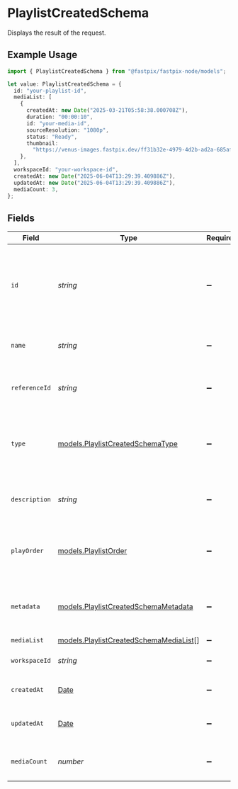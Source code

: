 # PlaylistCreatedSchema

Displays the result of the request.

## Example Usage

```typescript
import { PlaylistCreatedSchema } from "@fastpix/fastpix-node/models";

let value: PlaylistCreatedSchema = {
  id: "your-playlist-id",
  mediaList: [
    {
      createdAt: new Date("2025-03-21T05:58:38.000708Z"),
      duration: "00:00:10",
      id: "your-media-id",
      sourceResolution: "1080p",
      status: "Ready",
      thumbnail:
        "https://venus-images.fastpix.dev/ff31b32e-4979-4d2b-ad2a-685af43c9902/thumbnail.png",
    },
  ],
  workspaceId: "your-workspace-id",
  createdAt: new Date("2025-06-04T13:29:39.409886Z"),
  updatedAt: new Date("2025-06-04T13:29:39.409886Z"),
  mediaCount: 3,
};
```

## Fields

| Field                                                                                         | Type                                                                                          | Required                                                                                      | Description                                                                                   | Example                                                                                       |
| --------------------------------------------------------------------------------------------- | --------------------------------------------------------------------------------------------- | --------------------------------------------------------------------------------------------- | --------------------------------------------------------------------------------------------- | --------------------------------------------------------------------------------------------- |
| `id`                                                                                          | *string*                                                                                      | :heavy_minus_sign:                                                                            | Upon creating a new play,ist, FastPix assigns a unique identifier to the playlist.            | e3dfdf15-16bb-4835-98b9-484c1e4320cc                                                          |
| `name`                                                                                        | *string*                                                                                      | :heavy_minus_sign:                                                                            | The name to the playlist set by the user.                                                     |                                                                                               |
| `referenceId`                                                                                 | *string*                                                                                      | :heavy_minus_sign:                                                                            | Unique string value assigned by user to the playlist.                                         |                                                                                               |
| `type`                                                                                        | [models.PlaylistCreatedSchemaType](../models/playlistcreatedschematype.md)                    | :heavy_minus_sign:                                                                            | Type will be either smart or manual, as sent in the request body.                             |                                                                                               |
| `description`                                                                                 | *string*                                                                                      | :heavy_minus_sign:                                                                            | The description to the playlist set by the user.                                              |                                                                                               |
| `playOrder`                                                                                   | [models.PlaylistOrder](../models/playlistorder.md)                                            | :heavy_minus_sign:                                                                            | Determines the insertion order of media into playlist.                                        |                                                                                               |
| `metadata`                                                                                    | [models.PlaylistCreatedSchemaMetadata](../models/playlistcreatedschemametadata.md)            | :heavy_minus_sign:                                                                            | date range filter used when creating the smart playlist                                       |                                                                                               |
| `mediaList`                                                                                   | [models.PlaylistCreatedSchemaMediaList](../models/playlistcreatedschemamedialist.md)[]        | :heavy_minus_sign:                                                                            | N/A                                                                                           |                                                                                               |
| `workspaceId`                                                                                 | *string*                                                                                      | :heavy_minus_sign:                                                                            | Id of the workspace                                                                           | d760b903-86ef-44d6-9b73-334130e0cf2d                                                          |
| `createdAt`                                                                                   | [Date](https://developer.mozilla.org/en-US/docs/Web/JavaScript/Reference/Global_Objects/Date) | :heavy_minus_sign:                                                                            | Timestamp of playlist creation.                                                               | 2025-06-04T13:29:39.409886Z                                                                   |
| `updatedAt`                                                                                   | [Date](https://developer.mozilla.org/en-US/docs/Web/JavaScript/Reference/Global_Objects/Date) | :heavy_minus_sign:                                                                            | Playlist's most recent update timestamp.                                                      | 2025-06-04T13:29:39.409886Z                                                                   |
| `mediaCount`                                                                                  | *number*                                                                                      | :heavy_minus_sign:                                                                            | No. of media present in the playlist                                                          | 3                                                                                             |